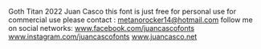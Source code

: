 Goth Titan 2022 Juan Casco this font is just free for personal use for commercial use please contact : metanorocker14@hotmail.com follow me on social networks: www.facebook.com/juancascofonts www.instagram.com/juancascofonts www.juancasco.net
